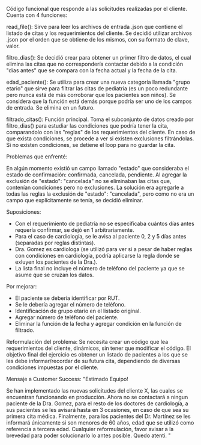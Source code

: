 Código funcional que responde a las solicitudes realizadas por el cliente. Cuenta con 4 funciones:

read_file(): Sirve para leer los archivos de entrada .json que contiene el listado de citas y los requerimientos del cliente. Se decidió utilizar archivos .json por el orden que se obtiene de los mismos, con su formato de clave, valor.

filtro_dias(): Se decidió crear para obtener un primer filtro de datos, el cual elimina las citas que no correspondería contactar debido a la condición "días antes" que se compara con la fecha actual y la fecha de la cita. 

edad_paciente(): Se utiliza para crear una nueva categoría llamada "grupo etario" que sirve para filtrar las citas de pediatría (es un poco redundante pero nunca está de más corroborar que los pacientes son niños). Se considera que la función está demás porque podría ser uno de los campos de entrada. Se elimina en un futuro.

filtrado_citas(): Función principal. Toma el subconjunto de datos creado por filtro_dias() para estudiar las condiciones que podría tener la cita, comparandolo con las "reglas" de los requerimientos del cliente. En caso de que exista condiciones, se procede a ver si existen exclusiones filtrándolas. Si no existen condiciones, se detiene el loop para no guardar la cita. 

Problemas que enfrenté:

En algún momento existió un campo llamado "estado" que consideraba el estado de confirmación: confirmada, cancelada, pendiente. Al agregar la exclusión de "estado": "cancelada" no se eliminaban las citas que, contenían condiciones pero no exclusiones. La solución era agregarle a todas las reglas la exclusión de "estado": "cancelada", pero como no era un campo que explícitamente se tenía, se decidió eliminar. 

Suposiciones:
- Con el requerimiento de pediatría no se especificaba cuántos días antes requería confirmar, se dejó en 1 arbitrariamente. 
- Para el caso de cardiología, se le avisa al paciente 0, 2 y 5 días antes (separadas por reglas distintas).
- Dra. Gomez es cardiologa (se utilizó para ver si a pesar de haber reglas con condiciones en cardiología, podría aplicarse la regla donde se exluyen los pacientes de la Dra.).
- La lista final no incluye el número de teléfono del paciente ya que se asume que se cruzan los datos.

Por mejorar:
- El paciente se debería identificar por RUT. 
- Se le debería agregar el número de teléfono.
- Identificación de grupo etario en el listado original.
- Agregar número de teléfono del paciente.
- Eliminar la función de la fecha y agregar condición en la función de filtrado.

Reformulación del problema:
Se necesita crear un código que lea requerimientos del cliente, dinámicos, sin tener que modificar el código. El objetivo final del ejercicio es obtener un listado de pacientes a los que se les debe informar/recordar de su futura cita, dependiendo de diversas condiciones impuestas por el cliente. 

Mensaje a Customer Success:
"Estimado Equipo!

Se han implementado las nuevas solicitudes del cliente X, las cuales se encuentran funcionando en producción. Ahora no se contactará a ningun paciente de la Dra. Gomez, para el resto de los doctores de cardiología, a sus pacientes se les avisará hasta en 3 ocasiones, en caso de que sea su primera cita médica. Finalmente, para los pacientes del Dr. Martínez se les informará únicamente si son menores de 60 años, edad que se utilizó como referencia a tercera edad. Cualquier reformulación, favor avisar a la brevedad para poder solucionarlo lo antes posible. Quedo atenti.
"
